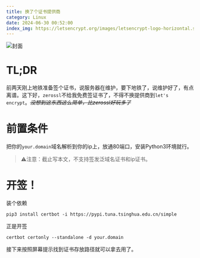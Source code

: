 ```yaml
---
title: 换了个证书提供商
category: Linux
date: 2024-06-30 00:52:00
index_img: https://letsencrypt.org/images/letsencrypt-logo-horizontal.svg
---
```


![封面](https://letsencrypt.org/images/letsencrypt-logo-horizontal.svg)
# TL;DR
前两天刚上地铁准备签个证书，说服务器在维护，要下地铁了，说维护好了，有点离谱。这下好，`zerossl`不给我免费签证书了，不得不换提供商到`let's encrypt`。~~*没想到这东西这么简单，比zerossl好玩多了*~~

# 前置条件
把你的`your.domain`域名解析到你的ip上，放通80端口，安装Python3环境就行。
> ⚠注意：截止写本文，不支持签发泛域名证书和ip证书。

# 开签！
装个依赖
``` shell
pip3 install certbot -i https://pypi.tuna.tsinghua.edu.cn/simple
```

正是开签
``` shell
certbot certonly --standalone -d your.domain
```

接下来按照屏幕提示找到证书存放路径就可以拿去用了。